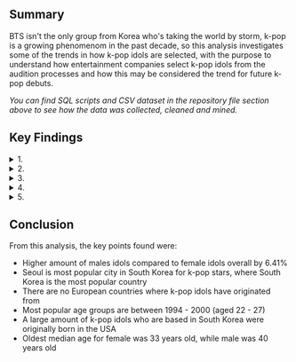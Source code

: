 ## **Summary**

BTS isn't the only group from Korea who's taking the world by storm, k-pop is a growing phenomenom in the past decade, so this analysis investigates some of the trends in how k-pop idols are selected, with the purpose to understand how entertainment companies select k-pop idols from the audition processes and how this may be considered the trend for future k-pop debuts.

*You can find SQL scripts and CSV dataset in the repository file section above to see how the data was collected, cleaned and mined.*

## **Key Findings**

<details>
<summary>1.</summary> 
<br>

Firstly, let's look at all countries of where k-pop idols are from.

![Countries Where Born](https://user-images.githubusercontent.com/111752059/195376872-2cc52cbe-d8f1-44cf-a690-74fb93df4b87.png)

It may be no surprise that South Korea is the biggest country and is the outlier found here, making up 91.91% of the total countries listed however, some of the biggest idols are from neighboring countries like Japan (2.06%) and China (2.98%). The biggest country outside of the Asia was the USA (1.07%), which is a big market for k-pop outside of Asia. Somewhat suprisingly, no countries from Europe were listed.

</details>

<details>
<summary>2.</summary>
<br>

Next, we look at countries and genders to see the differences between them. Here we have South Korea separated from the rest of the countries where k-pop idols are from.

![Countries and Genders](https://user-images.githubusercontent.com/111752059/195376867-715f2508-5289-442b-9509-722583248966.png)

In South Korea, male performers were 12% higher than females. The same pattern is seen in China (46.15% higher) and USA too (57.14% higher) however, those from Japan and Taiwan, females represented the overall majority for these countries by 66% and 133% respectively.

</details>

<details>
<summary>3.</summary> 
<br>

Let's see how many are in groups compared to those not in groups (i.e. solo acts), and if those who are solo or groups are also in other groups. Sometimes these are not as super groups, comprising from other groups (e.g. SuperM).

![Different Groups](https://user-images.githubusercontent.com/111752059/195376875-7fc3fdf7-8278-4b6b-ad22-8fbb79b423c1.png)

The outlier here is that many idols are not in other groups, meaning the overall majority are dedicated to those particuar groups. This would suggest that while it is not uncommon that k-pop idols will have solo careers separate from the groups, it is not common for them to form other groups, highly likely this would be a decision from the companies, rather than the k-pop stars themselves.

</details>

<details>
<summary>4.</summary>
<br>

Let's now look at genders across all countries and which year groups are most popular with k-pop stars.

![Gender and Year Groups](https://user-images.githubusercontent.com/111752059/195376880-2ae33915-9bb0-4a55-a35c-7b1a0476f6bf.png)

Data shows here that most popular age groups are between 1994 - 2000 (aged 22 - 27) the increase could suggest that with the rise in popularity, more k-pop idols are making their debut to meet the global demand. The decline from 2000 could potentially be due to k-pop idols who have not yet made their debut and are still undergoing the training process. 

While some countries (Japan, Taiwan) showed that that there were more females than males, the data here reinfornces the fact that there are more male idols than female by 6.41%.

</details>

<details>
<summary>5.</summary> 
<br>

Finally, let's specifically look at South Korea, (being the most popular country, unsurpisingly) and what the median age is for each city. 

![Location and Age](https://user-images.githubusercontent.com/111752059/195376881-44e56036-dce0-4c7f-802a-0636b3833e7e.png)

Seoul, with it being the capital is the most popular city where k-pop idols are from. However, the data here shows that the top cities in South Korea appear to have a larger amount of females (89 in total) compared to males (99 in total). Median age across cities in South Korea range from aged 19 to 33, with the oldest for female being 33 and male being 40. This would imply that the lifespan for males is higher than females. Some of these k-pop stars who are based in South Korea were also born in North America

</details>

## **Conclusion**

From this analysis, the key points found were:

- Higher amount of males idols compared to female idols overall by 6.41%
- Seoul is most popular city in South Korea for k-pop stars, where South Korea is the most popular country
- There are no European countries where k-pop idols have originated from
- Most popular age groups are between 1994 - 2000 (aged 22 - 27)
- A large amount of k-pop idols who are based in South Korea were originally born in the USA
- Oldest median age for female was 33 years old, while male was 40 years old
